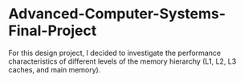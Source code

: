 # Advanced-Computer-Systems-Final-Project
For this design project, I decided to investigate the performance characteristics of different levels of the memory hierarchy (L1, L2, L3 caches, and main memory).
